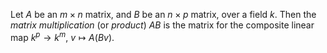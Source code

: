 Let $A$ be an $m\times n$ matrix, and $B$ be an $n\times p$ matrix, over a field $k$. Then the *matrix multiplication* (or *product*) $AB$ is the matrix for the composite linear map $k^p \to k^m$, $v \mapsto A (B v)$.

